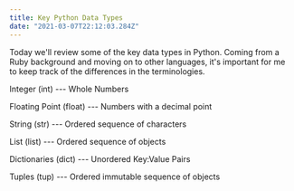 ```yaml
---
title: Key Python Data Types
date: "2021-03-07T22:12:03.284Z"
---
```

Today we'll review some of the key data types in Python. Coming from a Ruby background and moving on to other languages, it's important for me to keep track of the differences in the terminologies.

Integer (int) --- Whole Numbers

Floating Point (float) --- Numbers with a decimal point

String (str) --- Ordered sequence of characters

List (list) --- Ordered sequence of objects

Dictionaries (dict) --- Unordered Key:Value Pairs

Tuples (tup) --- Ordered immutable sequence of objects

